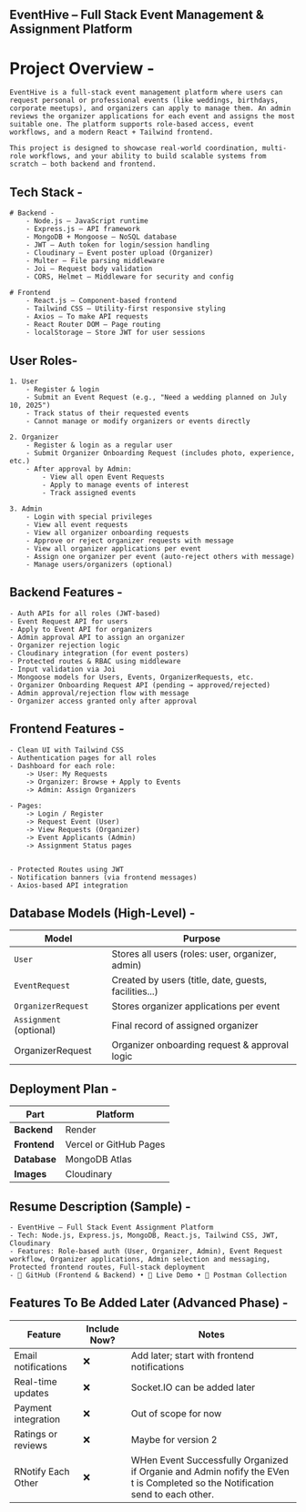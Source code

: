##  EventHive – Full Stack Event Management & Assignment Platform

# Project Overview -
    EventHive is a full-stack event management platform where users can request personal or professional events (like weddings, birthdays, corporate meetups), and organizers can apply to manage them. An admin reviews the organizer applications for each event and assigns the most suitable one. The platform supports role-based access, event workflows, and a modern React + Tailwind frontend.

    This project is designed to showcase real-world coordination, multi-role workflows, and your ability to build scalable systems from scratch — both backend and frontend.


## Tech Stack - 
    # Backend -
        - Node.js – JavaScript runtime
        - Express.js – API framework
        - MongoDB + Mongoose – NoSQL database
        - JWT – Auth token for login/session handling
        - Cloudinary – Event poster upload (Organizer)
        - Multer – File parsing middleware
        - Joi – Request body validation
        - CORS, Helmet – Middleware for security and config

    # Frontend
        - React.js – Component-based frontend
        - Tailwind CSS – Utility-first responsive styling
        - Axios – To make API requests
        - React Router DOM – Page routing
        - localStorage – Store JWT for user sessions

## User Roles-
    1. User
        - Register & login
        - Submit an Event Request (e.g., "Need a wedding planned on July 10, 2025")
        - Track status of their requested events
        - Cannot manage or modify organizers or events directly

    2. Organizer
        - Register & login as a regular user
        - Submit Organizer Onboarding Request (includes photo, experience, etc.)
        - After approval by Admin:
            - View all open Event Requests
            - Apply to manage events of interest
            - Track assigned events

    3. Admin
        - Login with special privileges
        - View all event requests
        - View all organizer onboarding requests
        - Approve or reject organizer requests with message
        - View all organizer applications per event
        - Assign one organizer per event (auto-reject others with message)
        - Manage users/organizers (optional)

    
## Backend Features -
    - Auth APIs for all roles (JWT-based)
    - Event Request API for users
    - Apply to Event API for organizers
    - Admin approval API to assign an organizer
    - Organizer rejection logic
    - Cloudinary integration (for event posters)
    - Protected routes & RBAC using middleware
    - Input validation via Joi
    - Mongoose models for Users, Events, OrganizerRequests, etc.
    - Organizer Onboarding Request API (pending → approved/rejected)
    - Admin approval/rejection flow with message
    - Organizer access granted only after approval


## Frontend Features -
    - Clean UI with Tailwind CSS 
    - Authentication pages for all roles
    - Dashboard for each role:
        -> User: My Requests
        -> Organizer: Browse + Apply to Events
        -> Admin: Assign Organizers

    - Pages:
        -> Login / Register
        -> Request Event (User) 
        -> View Requests (Organizer)
        -> Event Applicants (Admin)
        -> Assignment Status pages

    
    - Protected Routes using JWT
    - Notification banners (via frontend messages)
    - Axios-based API integration


## Database Models (High-Level) -
| Model                   | Purpose                                               |
| ----------------------- | ----------------------------------------------------- |
| `User`                  | Stores all users (roles: user, organizer, admin)      |
| `EventRequest`          | Created by users (title, date, guests, facilities...) |
| `OrganizerRequest`      | Stores organizer applications per event               |
| `Assignment` (optional) | Final record of assigned organizer                    |
| OrganizerRequest        | Organizer onboarding request & approval logic         |


## Deployment Plan -
| Part         | Platform               |
| ------------ | ---------------------- |
| **Backend**  | Render                 |
| **Frontend** | Vercel or GitHub Pages |
| **Database** | MongoDB Atlas          |
| **Images**   | Cloudinary             |


## Resume Description (Sample) -
    - EventHive – Full Stack Event Assignment Platform
    - Tech: Node.js, Express.js, MongoDB, React.js, Tailwind CSS, JWT, Cloudinary
    - Features: Role-based auth (User, Organizer, Admin), Event Request workflow, Organizer applications, Admin selection and messaging, Protected frontend routes, Full-stack deployment
    - 🔗 GitHub (Frontend & Backend) • 🚀 Live Demo • 📄 Postman Collection


## Features To Be Added Later (Advanced Phase) -
| Feature             | Include Now? | Notes                                        |
| ------------------- | ------------ | -------------------------------------------- |
| Email notifications | ❌            | Add later; start with frontend notifications |
| Real-time updates   | ❌            | Socket.IO can be added later                 |
| Payment integration | ❌            | Out of scope for now                         |
| Ratings or reviews  | ❌            | Maybe for version 2                          |
| RNotify Each Other  | ❌            | WHen Event Successfully Organized if Organie and Admin nofify the EVen t is Completed so the Notification send to each other.                          |